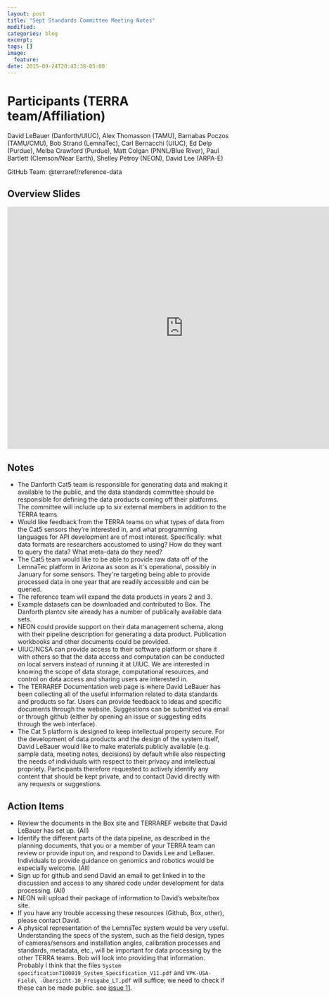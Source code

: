 ```yaml
---
layout: post
title: "Sept Standards Committee Meeting Notes"
modified:
categories: blog
excerpt:
tags: []
image:
  feature:
date: 2015-09-24T20:43:38-05:00
---
```


# Participants (TERRA team/Affiliation)

David LeBauer (Danforth/UIUC), Alex Thomasson (TAMU), Barnabas Poczos (TAMU/CMU), Bob Strand (LemnaTec), Carl Bernacchi (UIUC), Ed Delp (Purdue), Melba Crawford (Purdue), Matt Colgan (PNNL/Blue River), Paul Bartlett (Clemson/Near Earth), Shelley Petroy (NEON), David Lee (ARPA-E)

GitHub Team: @terraref/reference-data 

## Overview Slides

<iframe src="https://uofi.app.box.com/embed/preview/olqdzcxyihi8mr3fgera6dc8vlrdo8y0?theme=dark&view=&sort=&direction=ASC" width="800" height="550" frameBorder="0" allowfullscreen webkitallowfullscreen mozallowfullscreen oallowfullscreen msallowfullscreen></iframe>


## Notes

*   The Danforth Cat5 team is responsible for generating data and making it available to the public, and the data standards committee should be responsible for defining the data products coming off their platforms.  The committee will include up to six external members in addition to the TERRA teams.
*   Would like feedback from the TERRA teams on what types of data from the Cat5 sensors they’re interested in, and what programming languages for API development are of most interest. Specifically: what data formats are researchers accustomed to using? How do they want to query the data? What meta-data do they need?
*   The Cat5 team would like to be able to provide raw data off of the LemnaTec platform in Arizona as soon as it's operational, possibly in January for some sensors. They're targeting being able to provide processed data in one year that are readily accessible and can be queried.
*   The reference team will expand the data products in years 2 and 3.
*   Example datasets can be downloaded and contributed to Box. The Danforth plantcv site already has a number of publically available data sets.
*   NEON could provide support on their data management schema, along with their pipeline description for generating a data product.  Publication workbooks and other documents could be provided.
*   UIUC/NCSA can provide access to their software platform or share it with others so that the data access and computation can be conducted on local servers instead of running it at UIUC. We are interested in knowing the scope of data storage, computational resources, and control on data access and sharing users are interested in.
*   The TERRAREF Documentation web page is where David LeBauer has been collecting all of the useful information related to data standards and products so far.  Users can provide feedback to ideas and specific documents through the website. Suggestions can be submitted via email or through github (either by opening an issue or suggesting edits through the web interface).
*   The Cat 5 platform is designed to keep intellectual property secure. For the development of data products and the design of the system itself, David LeBauer would like to make materials publicly available (e.g. sample data, meeting notes, decisions) by default while also respecting the needs of individuals with respect to their privacy and intellectual propriety. Participants therefore requested to actively identify any content that should be kept private, and to contact David directly with any requests or suggestions.

## Action Items

*   Review the documents in the Box site and TERRAREF website that David LeBauer has set up. (All)
*   Identify the different parts of the data pipeline, as described in the planning documents, that you or a member of your TERRA team can review or provide input on, and respond to Davids Lee and LeBauer.  Individuals to provide guidance on genomics and robotics would be especially welcome. (All)
*   Sign up for github and send David an email to get linked in to the discussion and access to any shared code under development for data processing. (All)
*   NEON will upload their package of information to David’s website/box site.
*   If you have any trouble accessing these resources (Github, Box, other), please contact David.
*   A physical representation of the LemnaTec system would be very useful.  Understanding the specs of the system, such as the field design, types of cameras/sensors and installation angles, calibration processes and standards, metadata, etc., will be important for data processing by the other TERRA teams.  Bob will look into providing that information. Probably I think that the files `System specification7100019_System_Specification_V11.pdf` and `VPK-USA-Field\
-Übersicht-10_Freigabe_LT.pdf` will suffice; we need to check if these can be made public. see [issue 11](https://github.com/terraref/reference-data/issues/11).


